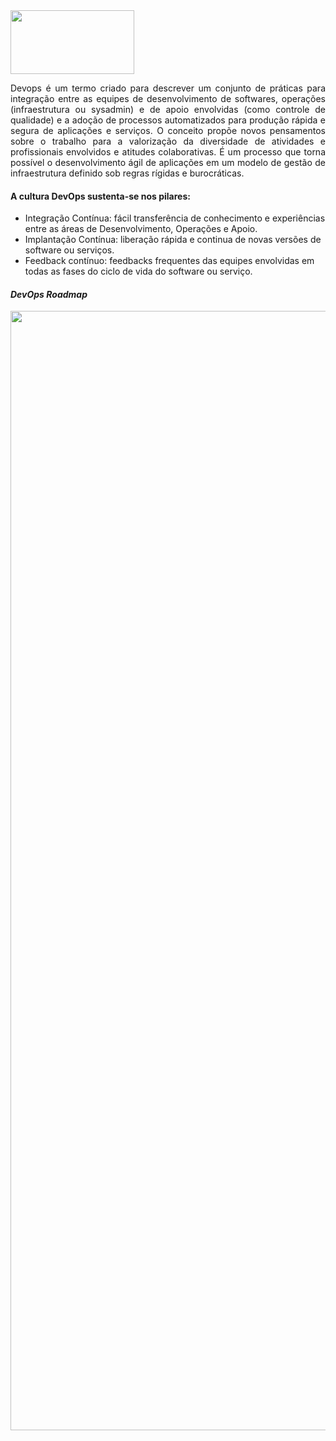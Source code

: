 <img src="https://img.mandic.com.br/blog/2018/02/devops-process.png" width="198" height="102">

<p align="justify">
Devops é um termo criado para descrever um conjunto de práticas para integração entre as equipes de desenvolvimento de softwares, operações (infraestrutura ou sysadmin) e de apoio envolvidas (como controle de qualidade) e a adoção de processos automatizados para produção rápida e segura de aplicações e serviços. O conceito propõe novos pensamentos sobre o trabalho para a valorização da diversidade de atividades e profissionais envolvidos e atitudes colaborativas. É um processo que torna possível o desenvolvimento ágil de aplicações em um modelo de gestão de infraestrutura definido sob regras rígidas e burocráticas.
  
#### A cultura DevOps sustenta-se nos pilares:

- Integração Contínua: fácil transferência de conhecimento e experiências entre as áreas de Desenvolvimento, Operações e Apoio. 
- Implantação Contínua: liberação rápida e continua de novas versões de software ou serviços.
- Feedback contínuo: feedbacks frequentes das equipes envolvidas em todas as fases do ciclo de vida do software ou serviço. 
</p>

#### ***DevOps Roadmap***
<img src="https://roadmap.sh/roadmaps/devops.png" width="960" height="1790.78">
